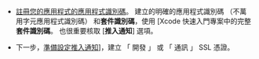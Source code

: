
* [註冊您的應用程式的應用程式識別碼](https://developer.apple.com/library/ios/documentation/IDEs/Conceptual/AppDistributionGuide/MaintainingProfiles/MaintainingProfiles.html#//apple_ref/doc/uid/TP40012582-CH30-SW991)。 建立的明確的應用程式識別碼 （不萬用字元應用程式識別碼） 和**套件識別碼**，使用 [Xcode 快速入門專案中的完整**套件識別碼**。 也很重要核取 [**推入通知**] 選項。 

* 下一步，[準備設定推入通知](https://developer.apple.com/library/ios/documentation/IDEs/Conceptual/AppDistributionGuide/AddingCapabilities/AddingCapabilities.html#//apple_ref/doc/uid/TP40012582-CH26-SW6)]，建立 「 開發 」 或 「 通訊 」 SSL 憑證。
